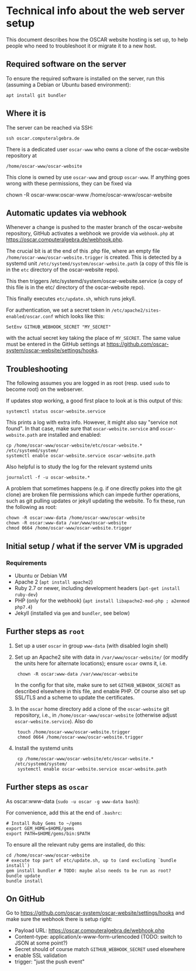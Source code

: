 # Technical info about the web server setup

This document describes how the OSCAR website hosting is set up, to help
people who need to troubleshoot it or migrate it to a new host.

## Required software on the server

To ensure the required software is installed on the server, run this
(assuming a Debian or Ubuntu based environment):

    apt install git bundler


## Where it is

The server can be reached via SSH:

    ssh oscar.computeralgebra.de

There is a dedicated user `oscar-www` who owns a clone of the oscar-website
repository at

    /home/oscar-www/oscar-website

This clone is owned by use `oscar-www` and group `oscar-www`. If anything goes
wrong with these permissions, they can be fixed via

  chown -R oscar-www:oscar-www /home/oscar-www/oscar-website

## Automatic updates via webhook

Whenever a change is pushed to the master branch of the oscar-website
repository, GitHub activates a webhook we provide via `webhook.php` at
<https://oscar.computeralgebra.de/webhook.php>.

The crucial bit is at the end of this .php file, where an empty file
`/home/oscar-www/oscar-website.trigger` is created. This is detected by a
systemd unit `/etc/systemd/system/oscar-website.path` (a copy of this file is
in the `etc` directory of the oscar-website repo).

This then triggers /etc/systemd/system/oscar-website.service
(a copy of this file is in the etc/ directory of the oscar-website repo).

This finally executes `etc/update.sh`, which runs jekyll.


For authentication, we set a secret token in `/etc/apache2/sites-enabled/oscar.conf`
which looks like this:

    SetEnv GITHUB_WEBHOOK_SECRET "MY_SECRET"

with the actual secret key taking the place of `MY_SECRET`. The same value
must be entered in the GitHub settings at
<https://github.com/oscar-system/oscar-website/settings/hooks>.


## Troubleshooting

The following assumes you are logged in as root (resp. used `sudo` to become root)
on the webserver.

If updates stop working, a good first place to look at is this output of this:

    systemctl status oscar-website.service

This prints a log with extra info. However, it might also say "service not
found". In that case, make sure that `oscar-website.service` and
`oscar-website.path` are installed and enabled:

    cp /home/oscar-www/oscar-website/etc/oscar-website.* /etc/systemd/system/
    systemctl enable oscar-website.service oscar-website.path

Also helpful is to study the log for the relevant systemd units

    journalctl -f -u oscar-website.*

A problem that sometimes happens (e.g. if one directly pokes into the git
clone) are broken file permissions which can impede further operations, such
as git pulling updates or jekyll updating the website. To fix these, run the
following as root:

    chown -R oscar:www-data /home/oscar-www/oscar-website
    chown -R oscar:www-data /var/www/oscar-website
    chmod 0664 /home/oscar-www/oscar-website.trigger


## Initial setup / what if the server VM is upgraded

### Requirements

- Ubuntu or Debian VM
- Apache 2 (`apt install apache2`)
- Ruby 2.7 or newer, including development headers (`apt-get install ruby-dev`)
- PHP (only for the webhook) (`apt install libapache2-mod-php ; a2enmod php7.4`)
- Jekyll (installed via `gem` and `bundler`, see below)


## Further steps as `root`


1. Set up a user `oscar` in group `www-data` (with disabled login shell)

2. Set up an Apache2 site with data in `/var/www/oscar-website/` (or modify the units
   here for alternate locations); ensure `oscar` owns it, i.e.

        chown -R oscar:www-data /var/www/oscar-website

   In the config for that site, make sure to set `GITHUB_WEBHOOK_SECRET` as described
   elsewhere in this file, and enable PHP.
   Of course also set up SSL/TLS and a scheme to update the certificates.

3. In the `oscar` home directory add a clone of the `oscar-website` git repository, i.e.,
   in `/home/oscar-www/oscar-website` (otherwise adjust `oscar-website.service`). Also do

        touch /home/oscar-www/oscar-website.trigger
        chmod 0664 /home/oscar-www/oscar-website.trigger

4. Install the systemd units

        cp /home/oscar-www/oscar-website/etc/oscar-website.* /etc/systemd/system/
        systemctl enable oscar-website.service oscar-website.path


## Further steps as `oscar`

As oscar:www-data  (`sudo -u oscar -g www-data bash`):

For convenience, add this at the end of `.bashrc`:
```
# Install Ruby Gems to ~/gems
export GEM_HOME=$HOME/gems
export PATH=$HOME/gems/bin:$PATH
```

To ensure all the relevant ruby gems are installed, do this:
```
cd /home/oscar-www/oscar-website
# execute top part of etc/update.sh, up to (and excluding `bundle install`)
gem install bundler # TODO: maybe also needs to be run as root?
bundle update
bundle install
```


## On GitHub

Go to <https://github.com/oscar-system/oscar-website/settings/hooks> and
make sure the webhook there is setup right:

 - Payload URL: https://oscar.computeralgebra.de/webhook.php
 - Content-type: application/x-www-form-urlencoded (TODO: switch to JSON at some point?)
 - Secret should of course match `GITHUB_WEBHOOK_SECRET` used elsewhere
 - enable SSL validation
 - trigger: "just the push event"
